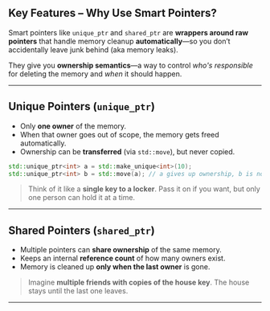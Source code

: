 ## Key Features – Why Use Smart Pointers?

Smart pointers like `unique_ptr` and `shared_ptr` are **wrappers around raw pointers** that handle memory cleanup **automatically**—so you don’t accidentally leave junk behind (aka memory leaks).

They give you **ownership semantics**—a way to control *who's responsible* for deleting the memory and *when* it should happen.

---

##  Unique Pointers (`unique_ptr`)

- Only **one owner** of the memory.
- When that owner goes out of scope, the memory gets freed automatically.
- Ownership can be **transferred** (via `std::move`), but never copied.

```cpp
std::unique_ptr<int> a = std::make_unique<int>(10);
std::unique_ptr<int> b = std::move(a); // a gives up ownership, b is now the boss

```

>  Think of it like a **single key to a locker**. Pass it on if you want, but only one person can hold it at a time.

---

##  Shared Pointers (`shared_ptr`)

- Multiple pointers can **share ownership** of the same memory.
- Keeps an internal **reference count** of how many owners exist.
- Memory is cleaned up **only when the last owner** is gone.

>  Imagine **multiple friends with copies of the house key**. The house stays until the last one leaves.

---

